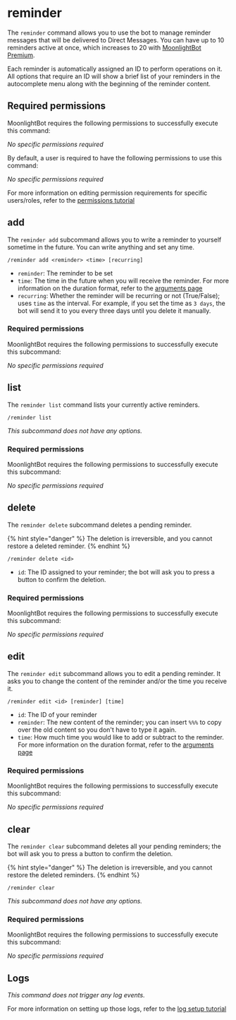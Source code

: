 # reminder

The `reminder` command allows you to use the bot to manage reminder messages that will be delivered to Direct Messages. You can have up to 10 reminders active at once, which increases to 20 with [MoonlightBot Premium](../support/premium.md).

Each reminder is automatically assigned an ID to perform operations on it. All options that require an ID will show a brief list of your reminders in the autocomplete menu along with the beginning of the reminder content.

## Required permissions

MoonlightBot requires the following permissions to successfully execute this command:

*No specific permissions required*

By default, a user is required to have the following permissions to use this command:

*No specific permissions required*

For more information on editing permission requirements for specific users/roles, refer to the [permissions tutorial](<linkToPermissionsTutorial>)

## add

The `reminder add` subcommand allows you to write a reminder to yourself sometime in the future. You can write anything and set any time.

```text
/reminder add <reminder> <time> [recurring]
```

- `reminder`: The reminder to be set
- `time`: The time in the future when you will receive the reminder. For more information on the duration format, refer to the [arguments page](../start-up/arguments.md#durations)
- `recurring`: Whether the reminder will be recurring or not (True/False); uses `time` as the interval. For example, if you set the time as `3 days`, the bot will send it to you every three days until you delete it manually.

### Required permissions

MoonlightBot requires the following permissions to successfully execute this subcommand:

*No specific permissions required*

## list

The `reminder list` command lists your currently active reminders.

```text
/reminder list
```

*This subcommand does not have any options.*

### Required permissions

MoonlightBot requires the following permissions to successfully execute this subcommand:

*No specific permissions required*

## delete

The `reminder delete` subcommand deletes a pending reminder.

{% hint style="danger" %}
The deletion is irreversible, and you cannot restore a deleted reminder.
{% endhint %}

```text
/reminder delete <id>
```

- `id`: The ID assigned to your reminder; the bot will ask you to press a button to confirm the deletion.

### Required permissions

MoonlightBot requires the following permissions to successfully execute this subcommand:

*No specific permissions required*

## edit

The `reminder edit` subcommand allows you to edit a pending reminder. It asks you to change the content of the reminder and/or the time you receive it.

```text
/reminder edit <id> [reminder] [time]
```

- `id`: The ID of your reminder
- `reminder`: The new content of the reminder; you can insert `%%%` to copy over the old content so you don't have to type it again.
- `time`: How much time you would like to add or subtract to the reminder. For more information on the duration format, refer to the [arguments page](../start-up/arguments.md#durations)

### Required permissions

MoonlightBot requires the following permissions to successfully execute this subcommand:

*No specific permissions required*

## clear

The `reminder clear` subcommand deletes all your pending reminders; the bot will ask you to press a button to confirm the deletion.

{% hint style="danger" %}
The deletion is irreversible, and you cannot restore the deleted reminders.
{% endhint %}

```text
/reminder clear
```

*This subcommand does not have any options.*

### Required permissions

MoonlightBot requires the following permissions to successfully execute this subcommand:

*No specific permissions required*

## Logs

*This command does not trigger any log events.*

For more information on setting up those logs, refer to the [log setup tutorial](<linkToLogTutorial>)